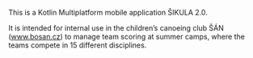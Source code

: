 This is a Kotlin Multiplatform mobile application ŠIKULA 2.0.

It is intended for internal use in the children’s canoeing club ŠÁN (www.bosan.cz) to manage team scoring at summer camps,
where the teams compete in 15 different disciplines.
